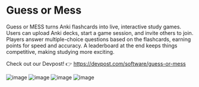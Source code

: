 # Guess or Mess
Guess or MESS turns Anki flashcards into live, interactive study games. Users can upload Anki decks, start a game session, and invite others to join. Players answer multiple-choice questions based on the flashcards, earning points for speed and accuracy. A leaderboard at the end keeps things competitive, making studying more exciting.

Check out our Devpost! 👉 https://devpost.com/software/guess-or-mess

![image](https://github.com/user-attachments/assets/def2cadc-6ee4-4843-ad86-adaf031cf2f6)
![image](https://github.com/user-attachments/assets/11134b4f-8a80-4e46-9a1b-3c8a0e4db198)
![image](https://github.com/user-attachments/assets/ad9d1b5c-cc65-4f53-ae78-3bc8ddfd0958)
![image](https://github.com/user-attachments/assets/ea5444cd-4516-489f-b1b1-435dba7f04a6)

